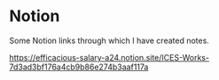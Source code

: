 # Notion
Some Notion links through which I have created notes.

https://efficacious-salary-a24.notion.site/ICES-Works-7d3ad3bf176a4cb9b86e274b3aaf117a

